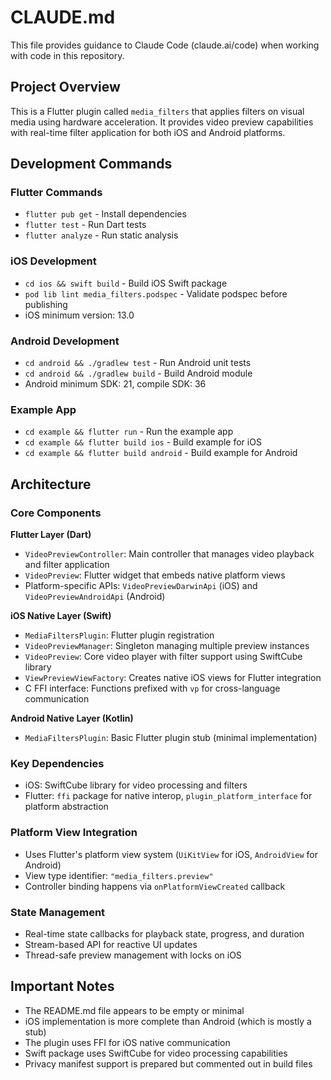 # CLAUDE.md

This file provides guidance to Claude Code (claude.ai/code) when working with code in this repository.

## Project Overview

This is a Flutter plugin called `media_filters` that applies filters on visual media using hardware acceleration. It provides video preview capabilities with real-time filter application for both iOS and Android platforms.

## Development Commands

### Flutter Commands
- `flutter pub get` - Install dependencies
- `flutter test` - Run Dart tests
- `flutter analyze` - Run static analysis

### iOS Development
- `cd ios && swift build` - Build iOS Swift package
- `pod lib lint media_filters.podspec` - Validate podspec before publishing
- iOS minimum version: 13.0

### Android Development  
- `cd android && ./gradlew test` - Run Android unit tests
- `cd android && ./gradlew build` - Build Android module
- Android minimum SDK: 21, compile SDK: 36

### Example App
- `cd example && flutter run` - Run the example app
- `cd example && flutter build ios` - Build example for iOS
- `cd example && flutter build android` - Build example for Android

## Architecture

### Core Components

**Flutter Layer (Dart)**
- `VideoPreviewController`: Main controller that manages video playback and filter application
- `VideoPreview`: Flutter widget that embeds native platform views
- Platform-specific APIs: `VideoPreviewDarwinApi` (iOS) and `VideoPreviewAndroidApi` (Android)

**iOS Native Layer (Swift)**
- `MediaFiltersPlugin`: Flutter plugin registration
- `VideoPreviewManager`: Singleton managing multiple preview instances
- `VideoPreview`: Core video player with filter support using SwiftCube library
- `ViewPreviewViewFactory`: Creates native iOS views for Flutter integration
- C FFI interface: Functions prefixed with `vp` for cross-language communication

**Android Native Layer (Kotlin)**
- `MediaFiltersPlugin`: Basic Flutter plugin stub (minimal implementation)

### Key Dependencies
- iOS: SwiftCube library for video processing and filters
- Flutter: `ffi` package for native interop, `plugin_platform_interface` for platform abstraction

### Platform View Integration
- Uses Flutter's platform view system (`UiKitView` for iOS, `AndroidView` for Android)
- View type identifier: `"media_filters.preview"`
- Controller binding happens via `onPlatformViewCreated` callback

### State Management
- Real-time state callbacks for playback state, progress, and duration
- Stream-based API for reactive UI updates
- Thread-safe preview management with locks on iOS

## Important Notes

- The README.md file appears to be empty or minimal
- iOS implementation is more complete than Android (which is mostly a stub)
- The plugin uses FFI for iOS native communication
- Swift package uses SwiftCube for video processing capabilities
- Privacy manifest support is prepared but commented out in build files
